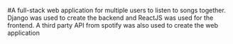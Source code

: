 #A full-stack web application for multiple users to listen to songs together. Django was used to create the backend and ReactJS was used for the frontend. A third party API from spotify was also used to create the web application
 

